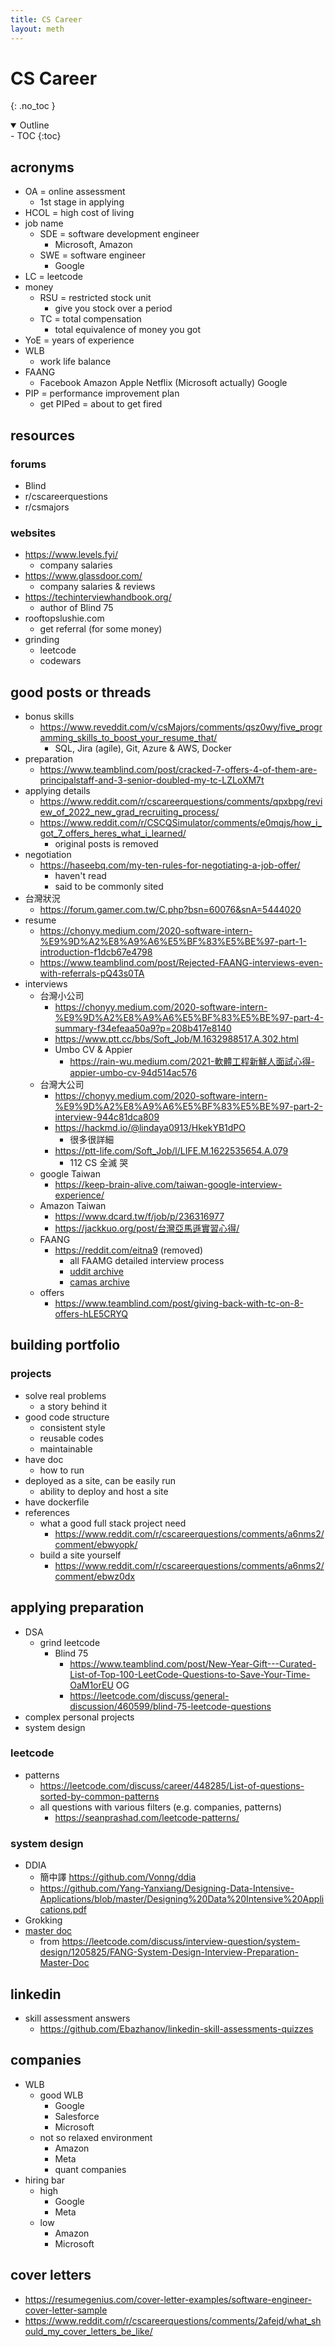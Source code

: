 ```yaml
---
title: CS Career
layout: meth
---
```

# CS Career
{: .no_toc }

<details open markdown="block">
  <summary>
    Outline
  </summary>
- TOC
{:toc}
</details>


## acronyms
- OA = online assessment
	- 1st stage in applying
- HCOL = high cost of living
- job name
	- SDE = software development engineer
		- Microsoft, Amazon
	- SWE = software engineer
		- Google
- LC = leetcode
- money
	- RSU = restricted stock unit
		- give you stock over a period
	- TC = total compensation
		- total equivalence of money you got
- YoE = years of experience
- WLB
	- work life balance
- FAANG
	- Facebook Amazon Apple Netflix (Microsoft actually) Google
- PIP = performance improvement plan
	- get PIPed = about to get fired

## resources
### forums
- Blind
- r/cscareerquestions
- r/csmajors

### websites
- https://www.levels.fyi/
	- company salaries
- https://www.glassdoor.com/
	- company salaries & reviews
- https://techinterviewhandbook.org/
	- author of Blind 75
- rooftopslushie.com
	- get referral (for some money)
- grinding
	- leetcode
	- codewars

## good posts or threads
- bonus skills
	- https://www.reveddit.com/v/csMajors/comments/qsz0wy/five_programming_skills_to_boost_your_resume_that/
		- SQL, Jira (agile), Git, Azure & AWS, Docker
- preparation
	- https://www.teamblind.com/post/cracked-7-offers-4-of-them-are-principalstaff-and-3-senior-doubled-my-tc-LZLoXM7t
- applying details
	- https://www.reddit.com/r/cscareerquestions/comments/qpxbpg/review_of_2022_new_grad_recruiting_process/
	- https://www.reddit.com/r/CSCQSimulator/comments/e0mqjs/how_i_got_7_offers_heres_what_i_learned/
		- original posts is removed
- negotiation
	- https://haseebq.com/my-ten-rules-for-negotiating-a-job-offer/
		- haven't read
		- said to be commonly sited
- 台灣狀況
	- https://forum.gamer.com.tw/C.php?bsn=60076&snA=5444020
- resume
	- https://chonyy.medium.com/2020-software-intern-%E9%9D%A2%E8%A9%A6%E5%BF%83%E5%BE%97-part-1-introduction-f1dcb67e4798
	- https://www.teamblind.com/post/Rejected-FAANG-interviews-even-with-referrals-pQ43s0TA
- interviews
	- 台灣小公司
		- https://chonyy.medium.com/2020-software-intern-%E9%9D%A2%E8%A9%A6%E5%BF%83%E5%BE%97-part-4-summary-f34efeaa50a9?p=208b417e8140
		- https://www.ptt.cc/bbs/Soft_Job/M.1632988517.A.302.html
		- Umbo CV & Appier
			- https://rain-wu.medium.com/2021-軟體工程新鮮人面試心得-appier-umbo-cv-94d514ac576
	- 台灣大公司
		- https://chonyy.medium.com/2020-software-intern-%E9%9D%A2%E8%A9%A6%E5%BF%83%E5%BE%97-part-2-interview-944c81dca809
		- https://hackmd.io/@lindaya0913/HkekYB1dPO
			- 很多很詳細
		- https://ptt-life.com/Soft_Job/l/LIFE.M.1622535654.A.079
			- 112 CS 全滅 哭
	- google Taiwan
		- https://keep-brain-alive.com/taiwan-google-interview-experience/
	- Amazon Taiwan
		- https://www.dcard.tw/f/job/p/236316977
		- https://jackkuo.org/post/台灣亞馬遜實習心得/
	- FAANG
		- https://reddit.com/eitna9 (removed)
			- all FAAMG detailed interview process 
			- [uddit archive](https://www.unddit.com/r/cscareerquestions/comments/eitna9/processes_at_each_company_at_least_what_i_remember/)
			- [camas archive](https://camas.github.io/reddit-search/#{"author":"d2k9000","subreddit":"cscareerquestions","searchFor":1,"resultSize":100,"query":"Processes"} )
	- offers
		- https://www.teamblind.com/post/giving-back-with-tc-on-8-offers-hLE5CRYQ

## building portfolio
### projects
- solve real problems
	- a story behind it
- good code structure
	- consistent style
	- reusable codes
	- maintainable
- have doc
	- how to run
- deployed as a site, can be easily run
	- ability to deploy and host a site
- have dockerfile
- references
	- what a good full stack project need 
		- https://www.reddit.com/r/cscareerquestions/comments/a6nms2/comment/ebwyopk/
	- build a site yourself
		- https://www.reddit.com/r/cscareerquestions/comments/a6nms2/comment/ebwz0dx

## applying preparation
- DSA
	- grind leetcode
		- Blind 75
			- https://www.teamblind.com/post/New-Year-Gift---Curated-List-of-Top-100-LeetCode-Questions-to-Save-Your-Time-OaM1orEU OG
			- https://leetcode.com/discuss/general-discussion/460599/blind-75-leetcode-questions
- complex personal projects
- system design

### leetcode
- patterns
	- <https://leetcode.com/discuss/career/448285/List-of-questions-sorted-by-common-patterns>
	- all questions with various filters (e.g. companies, patterns)
		- <https://seanprashad.com/leetcode-patterns/>

### system design
- DDIA
	- 簡中譯 <https://github.com/Vonng/ddia>
	- <https://github.com/Yang-Yanxiang/Designing-Data-Intensive-Applications/blob/master/Designing%20Data%20Intensive%20Applications.pdf>
- Grokking
- [master doc](https://drive.google.com/file/d/16wtG6ZsThlu_YkloeyX8pp2OEjVebure/view)
	- from <https://leetcode.com/discuss/interview-question/system-design/1205825/FANG-System-Design-Interview-Preparation-Master-Doc>

## linkedin
- skill assessment answers
	- https://github.com/Ebazhanov/linkedin-skill-assessments-quizzes

## companies
- WLB
	- good WLB
		- Google
		- Salesforce
		- Microsoft
	- not so relaxed environment
		- Amazon
		- Meta
		- quant companies
- hiring bar
	- high
		- Google
		- Meta
	- low
		- Amazon
		- Microsoft


## cover letters
- <https://resumegenius.com/cover-letter-examples/software-engineer-cover-letter-sample>
- <https://www.reddit.com/r/cscareerquestions/comments/2afejd/what_should_my_cover_letters_be_like/>